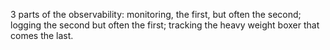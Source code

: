 
3 parts of the observability: monitoring, the first, but often the second; logging the second but often the first; tracking the heavy weight boxer that comes the last.